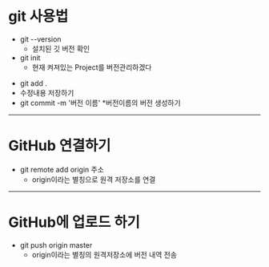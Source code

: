 # git 사용법

- git --version
  - 설치된 깃 버전 확인
- git init
  - 현재 켜져있는 Project를 버전관리하겠다

* git add .
* 수정내용 저장하기
* git commit -m '버전 이름' \*버전이름의 버전 생성하기

---

# GitHub 연결하기

- git remote add origin 주소
  - origin이라는 별칭으로 원격 저장소를 연결

---

# GitHub에 업로드 하기

- git push origin master
  - origin이라는 별칭의 원격저장소에 버전 내역 전송
